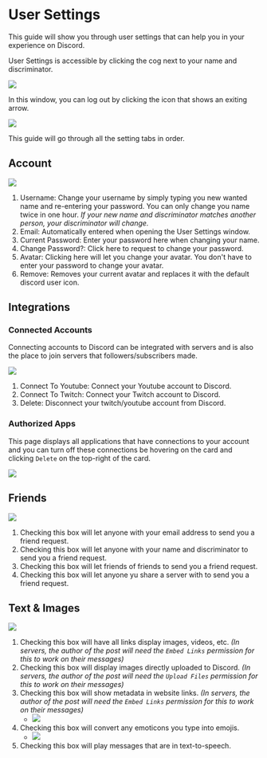 # User Settings
This guide will show you through user settings that can help you in your experience on Discord.

User Settings is accessible by clicking the cog next to your name and discriminator.

![](http://i.imgur.com/YodgSEv.png)

In this window, you can log out by clicking the icon that shows an exiting arrow.

![](http://i.imgur.com/V3sN1d8.png)

This guide will go through all the setting tabs in order.

## Account

![](http://i.imgur.com/LpZD9sJ.png)

1. Username: Change your username by simply typing you new wanted name and re-entering your password. You can only change you name twice in one hour. *If your new name and discriminator matches another person, your discriminator will change.*
2. Email: Automatically entered when opening the User Settings window.
3. Current Password: Enter your password here when changing your name.
4. Change Password?: Click here to request to change your password.
5. Avatar: Clicking here will let you change your avatar. You don't have to enter your password to change your avatar.
6. Remove: Removes your current avatar and replaces it with the default discord user icon.

## Integrations
### Connected Accounts
Connecting accounts to Discord can be integrated with servers and is also the place to join servers that followers/subscribers made.

![](http://i.imgur.com/DWoXuox.png)

1. Connect To Youtube: Connect your Youtube account to Discord.
2. Connect To Twitch: Connect your Twitch account to Discord.
3. Delete: Disconnect your twitch/youtube account from Discord.

### Authorized Apps

This page displays all applications that have connections to your account and you can turn off these connections be hovering on the card and clicking `Delete` on the top-right of the card.

![](http://i.imgur.com/KHvLxGM.png)

## Friends

![](http://i.imgur.com/gsusZv5.png)

1. Checking this box will let anyone with your email address to send you a friend request.
2. Checking this box will let anyone with your name and discriminator to send you a friend request.
3. Checking this box will let friends of friends to send you a friend request.
4. Checking this box will let anyone yu share a server with to send you a friend request.

## Text & Images

![](http://i.imgur.com/Rzo7yu0.png)

1. Checking this box will have all links display images, videos, etc. *(In servers, the author of the post will need the `Embed Links` permission for this to work on their messages)*
2. Checking this box will display images directly uploaded to Discord. *(In servers, the author of the post will need the `Upload Files` permission for this to work on their messages)*
3. Checking this box will show metadata in website links. *(In servers, the author of the post will need the `Embed Links` permission for this to work on their messages)*
    - ![](http://i.imgur.com/Yi20APE.png)
4. Checking this box will convert any emoticons you type into emojis.
    - ![](http://i.imgur.com/k0uhrqU.gif)
5. Checking this box will play messages that are in text-to-speech.
